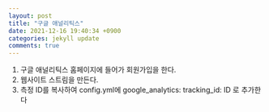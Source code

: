 ```yaml
---
layout: post
title: "구글 애널리틱스"
date: 2021-12-16 19:40:34 +0900
categories: jekyll update
comments: true
---
```

1. 구글 애널리틱스 홈페이지에 들어가 회원가입을 한다.
2. 웹사이트 스트림을 만든다.
3. 측정 ID를 복사하여 config.yml에 
google_analytics:
  tracking_id: ID
로 추가한다